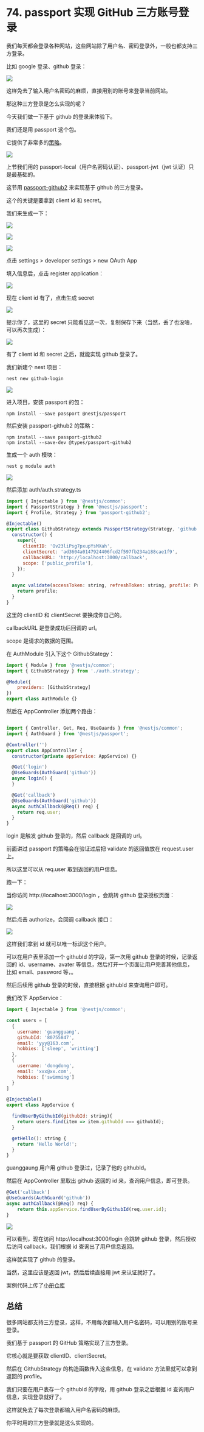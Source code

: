 # 74. passport 实现 GitHub 三方账号登录

我们每天都会登录各种网站，这些网站除了用户名、密码登录外，一般也都支持三方登录。

比如 google 登录、github 登录：

![](./images/bce959d8646b33e831f696eb29f64aa3.png )

这样免去了输入用户名密码的麻烦，直接用别的账号来登录当前网站。

那这种三方登录是怎么实现的呢？

今天我们做一下基于 github 的登录来体验下。

我们还是用 passport 这个包。

它提供了非常多的[策略](https://www.passportjs.org/packages/)。

![](./images/e6cbd50f215b9761cd4ac1fc5e1df799.png )

上节我们用的 passport-local（用户名密码认证）、passport-jwt（jwt 认证）只是最基础的。

这节用 [passport-github2](https://www.passportjs.org/packages/passport-github2/) 来实现基于 github 的三方登录。

这个的关键是要拿到 client id 和 secret。

我们来生成一下：

![](./images/896a1cd97449c68307bb80fe641fea80.png )

![](./images/b027b50fa5297a3284419cf780b489ba.png )

![](./images/d480560a17606dbcc0e0e43286e52fe3.png )

点击 settings > developer settings > new OAuth App

填入信息后，点击 register application：

![](./images/655ca2d35bb4fce8d0f7661212247009.png )

现在 client id 有了，点击生成 secret

![](./images/4186467b1772976250fd773a2cb5fd8c.png )

提示你了，这里的 secret 只能看见这一次，复制保存下来（当然，丢了也没啥，可以再次生成）：

![](./images/5b7e0151b187f953dfcb482eb59e6caa.png )

有了 client id 和 secret 之后，就能实现 github 登录了。

我们新建个 nest 项目：

```
nest new github-login
```

![](./images/803ebb10252bbe3fe25efffb678707a5.png )

进入项目，安装 passport 的包：

```
npm install --save passport @nestjs/passport
```
然后安装 passport-github2 的策略：

```
npm install --save passport-github2
npm install --save-dev @types/passport-github2
```

生成一个 auth 模块：

```
nest g module auth
```
![](./images/8f1985cd1318b59947f152523db680f0.png )

然后添加 auth/auth.strategy.ts

```javascript
import { Injectable } from '@nestjs/common';
import { PassportStrategy } from '@nestjs/passport';
import { Profile, Strategy } from 'passport-github2';

@Injectable()
export class GithubStrategy extends PassportStrategy(Strategy, 'github') {
  constructor() {
    super({
      clientID: 'Ov23liPsg7pxupYsMXah',
      clientSecret: 'ad3604a0147924406fcd2f597fb234a188cae1f9',
      callbackURL: 'http://localhost:3000/callback',
      scope: ['public_profile'],
    });
  }

  async validate(accessToken: string, refreshToken: string, profile: Profile) {
    return profile;
  }
}
```
这里的 clientID 和 clientSecret 要换成你自己的。

callbackURL 是登录成功后回调的 url。

scope 是请求的数据的范围。

在 AuthModule 引入下这个 GithubStategy：

```javascript
import { Module } from '@nestjs/common';
import { GithubStrategy } from './auth.strategy';

@Module({
    providers: [GithubStrategy]
})
export class AuthModule {}
```

然后在 AppController 添加两个路由：

```javascript

import { Controller, Get, Req, UseGuards } from '@nestjs/common';
import { AuthGuard } from '@nestjs/passport';

@Controller('')
export class AppController {
  constructor(private appService: AppService) {}

  @Get('login')
  @UseGuards(AuthGuard('github'))
  async login() {
  }

  @Get('callback')
  @UseGuards(AuthGuard('github'))
  async authCallback(@Req() req) {
    return req.user;
  }
}
```

login 是触发 github 登录的，然后 callback 是回调的 url。

前面讲过 passport 的策略会在验证过后把 validate 的返回值放在 request.user 上。

所以这里可以从 req.user 取到返回的用户信息。

跑一下：

当你访问 http://localhost:3000/login ，会跳转 github 登录授权页面：

![](./images/8cf10b205b5a7fc661406278ec0580f2.png )

然后点击 authorize，会回调 callback 接口：

![](./images/eda173ae7f2d6a0b622c0842f9a6902a.png )

这样我们拿到 id 就可以唯一标识这个用户。

可以在用户表里添加一个 githubId 的字段，第一次用 github 登录的时候，记录返回的 id、username、avater 等信息，然后打开一个页面让用户完善其他信息，比如 email、password 等，。

然后后续用 github 登录的时候，直接根据 githubId 来查询用户即可。

我们改下 AppService：

```javascript
import { Injectable } from '@nestjs/common';

const users = [
  {
    username: 'guangguang',
    githubId: '80755847',
    email: 'yyy@163.com',
    hobbies: ['sleep', 'writting']
  }, 
  {
    username: 'dongdong',
    email: 'xxx@xx.com',
    hobbies: ['swimming']
  }
]

@Injectable()
export class AppService {

  findUserByGithubId(githubId: string){
    return users.find(item => item.githubId === githubId);
  }

  getHello(): string {
    return 'Hello World!';
  }
}
```
guanggaung 用户用 github 登录过，记录了他的 githubId。

然后在 AppController 里取出 github 返回的 id 来，查询用户信息，即可登录。

```javascript
@Get('callback')
@UseGuards(AuthGuard('github'))
async authCallback(@Req() req) {
    return this.appService.findUserByGithubId(req.user.id);
}
```

![](./images/7cbb67f3bb50a7dd7327296c5bedd584.gif )

可以看到，现在访问 http://localhost:3000/login 会跳转 github 登录，然后授权后访问 callback，我们根据 id 查询出了用户信息返回。

这样就实现了 github 的登录。

当然，这里应该是返回 jwt，然后后续直接用 jwt 来认证就好了。

案例代码上传了[小册仓库](https://github.com/QuarkGluonPlasma/nestjs-course-code/tree/main/github-login)

## 总结

很多网站都支持三方登录，这样，不用每次都输入用户名密码，可以用别的账号来登录。

我们基于 passport 的 GitHub 策略实现了三方登录。

它核心就是要获取 clientID、clientSecret。

然后在 GithubStrategy 的构造函数传入这些信息，在 validate 方法里就可以拿到返回的 profile。

我们只要在用户表存一个 githubId 的字段，用 github 登录之后根据 id 查询用户信息，实现登录就好了。

这样就免去了每次登录都输入用户名密码的麻烦。

你平时用的三方登录就是这么实现的。
